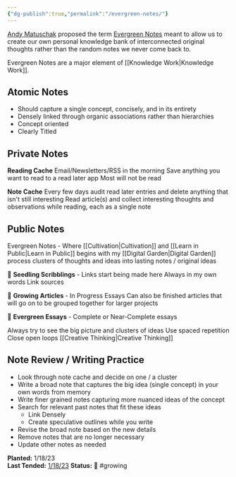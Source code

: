 ```yaml
---
{"dg-publish":true,"permalink":"/evergreen-notes/"}
---
```



[Andy Matuschak](https://andymatuschak.org/) proposed the term [Evergreen Notes](https://notes.andymatuschak.org/z4SDCZQeRo4xFEQ8H4qrSqd68ucpgE6LU155C) meant to allow us to create our own personal knowledge bank of interconnected original thoughts rather than the random notes we never come back to.

Evergreen Notes are a major element of [[Knowledge Work\|Knowledge Work]].

## Atomic Notes

- Should capture a single concept, concisely, and in its entirety
- Densely linked through organic associations rather than hierarchies
- Concept oriented
- Clearly Titled

## Private Notes

**Reading Cache**
Email/Newsletters/RSS in the morning
Save anything you want to read to a read later app
Most will not be read

**Note Cache**
Every few days audit read later entries and delete anything that isn't still interesting
Read article(s) and collect interesting thoughts and observations while reading, each as a single note

## Public Notes

Evergreen Notes - Where [[Cultivation\|Cultivation]] and [[Learn in Public\|Learn in Public]] begins with my [[Digital Garden\|Digital Garden]]
process clusters of thoughts and ideas into lasting notes / original ideas

🌱 **Seedling Scribblings** - Links start being made here
	Always in my own words
	Link sources

🌿 **Growing Articles** - In Progress Essays
	Can also be finished articles that will go on to be grouped together for larger projects

🌲 **Evergreen Essays** - Complete or Near-Complete essays

Always try to see the big picture and clusters of ideas
Use spaced repetition
Close open loops
[[Creative Thinking\|Creative Thinking]]

## Note Review / Writing Practice

- Look through note cache and decide on one / a cluster
- Write a broad note that captures the big idea (single concept) in your own words from memory
- Write finer grained notes capturing more nuanced ideas of the concept
- Search for relevant past notes that fit these ideas
	- Link Densely
	- Create speculative outlines while you write
- Revise the broad note based on the new details
- Remove notes that are no longer necessary
- Update other notes as needed

**Planted:** 1/18/23  
**Last Tended:** [1/18/23](`=this.file.mday`)
**Status:** 🌿 #growing 
